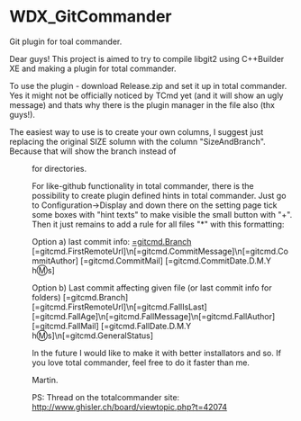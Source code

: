 # WDX_GitCommander
Git plugin for toal commander.

Dear guys! This project is aimed to try to compile libgit2 using C++Builder XE and making a plugin for total commander.

To use the plugin - download Release.zip and set it up in total commander.
Yes it might not be officially noticed by TCmd yet (and it will show an ugly message) and thats why there is the plugin manager in the file also (thx guys!).

The easiest way to use is to create your own columns, I suggest just replacing the original SIZE solumn with the column "SizeAndBranch".
Because that will show the branch instead of <DIR> for directories.

For like-github functionality in total commander, there is the possibility to create plugin defined hints in total commander.
Just go to Configuration->Display and down there on the setting page tick some boxes with "hint texts" to make visible the small button with "+".
Then it just remains to add a rule for all files "*" with this formatting:

Option a) last commit info:
[=gitcmd.Branch]([=gitcmd.CommitAge]) [=gitcmd.FirstRemoteUrl]\n[=gitcmd.CommitMessage]\n[=gitcmd.CommitAuthor] [=gitcmd.CommitMail] [=gitcmd.CommitDate.D.M.Y h:m:s]

Option b) Last commit affecting given file (or last commit info for folders)
[=gitcmd.Branch] [=gitcmd.FirstRemoteUrl]\n[=gitcmd.FallIsLast] [=gitcmd.FallAge]\n[=gitcmd.FallMessage]\n[=gitcmd.FallAuthor] [=gitcmd.FallMail] [=gitcmd.FallDate.D.M.Y h:m:s]\n[=gitcmd.GeneralStatus]


In the future I would like to make it with better installators and so. If you love total commander, feel free to do it faster than me.

Martin.

PS: Thread on the totalcommander site: http://www.ghisler.ch/board/viewtopic.php?t=42074
